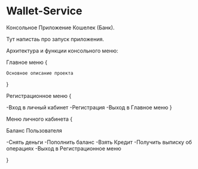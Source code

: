 # Wallet-Service

Консольное Приложение Кошелек (Банк). 

Тут напистаь про запуск приложения.


Архитектура и функции консольного меню:

  Главное меню {
  
    Основное описание проекта
  }

Регистрационное меню {

  -Вход в личный кабинет
  -Регистрация
  -Выход в Главное меню
}

Меню личного кабинета {

  Баланс Пользователя

  -Снять деньги
  -Пополнить баланс
  -Взять Кредит
  -Получить выписку об операциях
  -Выход в Регистрационное меню

}
